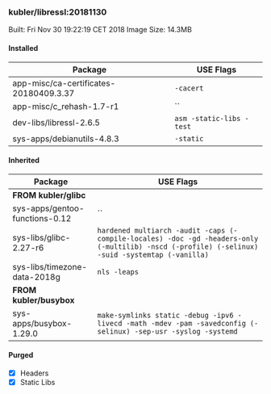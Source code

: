 ### kubler/libressl:20181130

Built: Fri Nov 30 19:22:19 CET 2018
Image Size: 14.3MB

#### Installed
Package | USE Flags
--------|----------
app-misc/ca-certificates-20180409.3.37 | `-cacert`
app-misc/c_rehash-1.7-r1 | ``
dev-libs/libressl-2.6.5 | `asm -static-libs -test`
sys-apps/debianutils-4.8.3 | `-static`
#### Inherited
Package | USE Flags
--------|----------
**FROM kubler/glibc** |
sys-apps/gentoo-functions-0.12 | ``
sys-libs/glibc-2.27-r6 | `hardened multiarch -audit -caps (-compile-locales) -doc -gd -headers-only (-multilib) -nscd (-profile) (-selinux) -suid -systemtap (-vanilla)`
sys-libs/timezone-data-2018g | `nls -leaps`
**FROM kubler/busybox** |
sys-apps/busybox-1.29.0 | `make-symlinks static -debug -ipv6 -livecd -math -mdev -pam -savedconfig (-selinux) -sep-usr -syslog -systemd`
#### Purged
- [x] Headers
- [x] Static Libs

